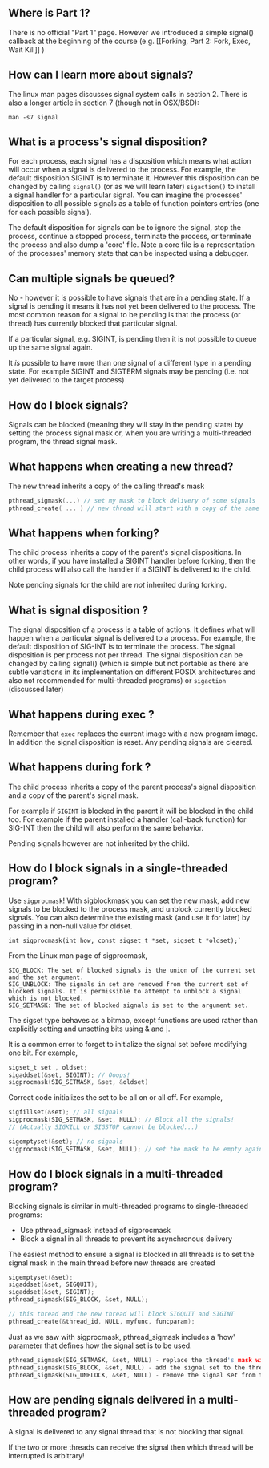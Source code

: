 ## Where is Part 1?
There is no official "Part 1" page. However we introduced a simple signal() callback at the beginning of the course (e.g. [[Forking, Part 2: Fork, Exec, Wait Kill]] )

## How can I learn more about signals?

The linux man pages discusses signal system calls in section 2. There is also a longer article in section 7 (though not in OSX/BSD):
```
man -s7 signal
```
## What is a process's signal disposition?
For each process, each signal has a disposition which means what action will occur when a signal is delivered to the process. For example, the default disposition SIGINT is to terminate it. However this disposition can be changed by calling `signal()` (or as we will learn later) `sigaction()`  to install a signal handler for a particular signal. You can imagine the processes' disposition to all possible signals as a table of function pointers entries (one for each possible signal).

The default disposition for signals can be to ignore the signal, stop the process, continue a stopped process, terminate the process, or terminate the process and also dump a 'core' file. Note a core file is a representation of the processes' memory state that can be inspected using a debugger.

## Can multiple signals be queued?

No - however it is possible to have signals that are in a pending state. If a signal is pending it means it has not yet been delivered to the process. The most common reason for a signal to be pending is that the process (or thread) has currently blocked that particular signal.

If a particular signal, e.g. SIGINT, is pending then it is not possible to queue up the same signal again.

It _is_ possible to have more than one signal of a different type in a pending state. For example SIGINT and SIGTERM signals may be pending (i.e. not yet delivered to the target process)

## How do I block signals?
Signals can be blocked (meaning they will stay in the pending state) by setting the process signal mask or, when you are writing a multi-threaded program, the thread signal mask.

## What happens when creating a new thread?
The new thread inherits a copy of the calling thread's mask
```C
pthread_sigmask(...) // set my mask to block delivery of some signals
pthread_create( ... ) // new thread will start with a copy of the same mask
```

## What happens when forking?

The child process inherits a copy of the parent's signal dispositions. In other words, if you have installed a SIGINT handler before forking, then the child process will also call the handler if a SIGINT is delivered to the child.

Note pending signals for the child are _not_ inherited during forking.
## What is signal disposition ?
The signal disposition of a process is a table of actions. It defines what will happen when a particular signal is delivered to a process. For example, the default disposition of SIG-INT is to terminate the process. The signal disposition is per process not per thread. The signal disposition can be changed by calling signal() (which is simple but not portable as there are subtle variations in its implementation on different POSIX architectures and also not recommended for multi-threaded programs) or `sigaction` (discussed later)

## What happens during exec ?
Remember that `exec` replaces the current image with a new program image. In addition the signal disposition is reset. Any pending signals are cleared.

## What happens during fork ?
The child process inherits a copy of the parent process's signal disposition and a copy of the parent's signal mask.

For example if `SIGINT` is blocked in the parent it will be blocked in the child too.
For example if the parent installed a handler (call-back function) for SIG-INT then the child will also perform the same behavior.

Pending signals however are not inherited by the child.

## How do I block signals in a single-threaded program?
Use `sigprocmask`! With sigblockmask you can set the new mask, add new signals to be blocked to the process mask, and unblock currently blocked signals. You can also determine the existing mask (and use it for later) by passing in a non-null value for oldset.

```
int sigprocmask(int how, const sigset_t *set, sigset_t *oldset);`
```

From the Linux man page of sigprocmask,
```
SIG_BLOCK: The set of blocked signals is the union of the current set and the set argument.
SIG_UNBLOCK: The signals in set are removed from the current set of blocked signals. It is permissible to attempt to unblock a signal which is not blocked.
SIG_SETMASK: The set of blocked signals is set to the argument set.

```
The sigset type behaves as a bitmap, except functions are used rather than explicitly setting and unsetting bits using & and |. 

It is a common error to forget to initialize the signal set before modifying one bit. For example,
```C
sigset_t set , oldset;
sigaddset(&set, SIGINT); // Ooops!
sigprocmask(SIG_SETMASK, &set, &oldset)
```
Correct code initializes the set to be all on or all off. For example,
```C
sigfillset(&set); // all signals
sigprocmask(SIG_SETMASK, &set, NULL); // Block all the signals!
// (Actually SIGKILL or SIGSTOP cannot be blocked...)

sigemptyset(&set); // no signals 
sigprocmask(SIG_SETMASK, &set, NULL); // set the mask to be empty again
```

## How do I block signals in a multi-threaded program?
Blocking signals is similar in multi-threaded programs to single-threaded programs:
* Use pthread_sigmask instead of sigprocmask
* Block a signal in all threads to prevent its asynchronous delivery

The easiest method to ensure a signal is blocked in all threads is to set the signal mask in the main thread before new threads are created

```C
sigemptyset(&set);
sigaddset(&set, SIGQUIT);
sigaddset(&set, SIGINT);
pthread_sigmask(SIG_BLOCK, &set, NULL);

// this thread and the new thread will block SIGQUIT and SIGINT
pthread_create(&thread_id, NULL, myfunc, funcparam);
```

Just as we saw with sigprocmask, pthread_sigmask includes a 'how' parameter that defines how the signal set is to be used:
```C
pthread_sigmask(SIG_SETMASK, &set, NULL) - replace the thread's mask with given signal set
pthread_sigmask(SIG_BLOCK, &set, NULL) - add the signal set to the thread's mask
pthread_sigmask(SIG_UNBLOCK, &set, NULL) - remove the signal set from the thread's mask
```

## How are pending signals delivered in a multi-threaded program?
A signal is delivered to any signal thread that is not blocking that signal.

If the two or more threads can receive the signal then which thread will be interrupted is arbitrary!
